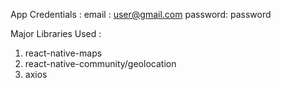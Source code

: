App Credentials :
  email : user@gmail.com
  password: password

Major Libraries Used :
  1. react-native-maps
  2. react-native-community/geolocation
  3. axios

